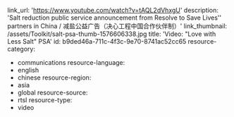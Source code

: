 link_url: 'https://www.youtube.com/watch?v=tAQL2dVhxgU'
description: 'Salt reduction public service announcement from Resolve to Save Lives'' partners in China / 减盐公益广告（决心工程中国合作伙伴制）'
link_thumbnail: /assets/Toolkit/salt-psa-thumb-1576606338.jpg
title: 'Video: "Love with Less Salt" PSA'
id: b9ded46a-711c-4f3c-9e70-8741ac52cc65
resource-category:
  - communications
resource-language:
  - english
  - chinese
resource-region:
  - asia
  - global
resource-source:
  - rtsl
resource-type:
  - video
